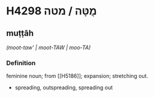 # H4298 מֻטָּה / מטה

## muṭṭâh

_(moot-taw' | moot-TAW | moo-TA)_

### Definition

feminine noun; from [[H5186]]; expansion; stretching out.

- spreading, outspreading, spreading out
